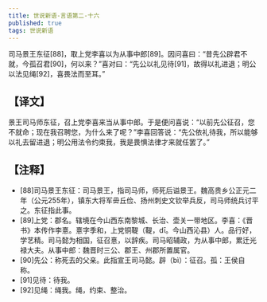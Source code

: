 ```yaml
---
title: 世说新语-言语第二-十六
published: true
tags: 世说新语
---
```


司马景王东征[88]，取上党李喜以为从事中郎[89]。因问喜曰：“昔先公辟君不就，今孤召君[90]，何以来？”喜对曰：“先公以礼见待[91]，故得以礼进退；明公以法见绳[92]，喜畏法而至耳。”

## 【译文】

景王司马师东征，召上党李喜来当从事中郎。于是便问喜说：“以前先公征召，您不就命；现在我召聘您，为什么来了呢？”李喜回答说：“先公依礼待我，所以能够以礼去留进退；明公用法令约束我，我是畏惧法律才来就任罢了。”

## 【注释】

- [88]司马景王东征：司马景王，指司马师，师死后谥景王。魏高贵乡公正元二年（公元255年），镇东大将军毌丘俭、扬州刺史文钦举兵反，司马师统兵讨平之。东征指此事。
- [89]上党：郡名。辖境在今山西东南黎城、长治、壶关一带地区。李喜：《晋书》本传作李憙。憙字季和，上党铜鞮（鞮，dī。今山西沁县）人。品行好，学艺精。司马懿为相国，征召憙，以辞疾。司马昭辅政，为从事中郎，累迁光禄大夫。从事中郎：魏晋时三公、郡王、州郡所置属官。
- [90]先公：称死去的父亲。此指宣王司马懿。辟（bì）：征召。孤：王侯自称。
- [91]见待：待我。
- [92]见绳：绳我。绳，约束、整治。
